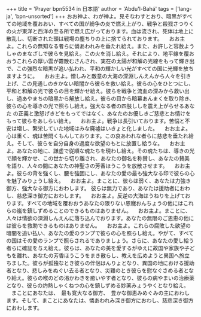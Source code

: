 +++
title = 'Prayer bpn5534 in 日本語'
author = 'Abdu'l-Bahá'
tags = ['lang-ja', 'bpn-unsorted']
+++
おお神よ、わが神よ。見そなわすとおり、暗黒がすべての地域を覆おおい、すべての国が紛争の炎で燃え上がり、戦争と殺戮さつりくの火が東洋と西洋の至る所で燃え広がっております。血は流され、死体は地上に散乱し、切断された頭は戦場の塵ちりの上に捨てられております。
　おお主よ。これらの無知なる者らに憐あわれみを垂たれ給え。また、お許しと容赦ようしゃのまなざしで彼らを見給え。この火を消し給え。それにより、地平線を覆おおうこれらの厚い雲が霧散むさんされ、実在の太陽が和解の光線をもって輝き出で、この強烈な暗黒が追い払われ、平和の輝かしい光がすべての国に光輝を放ちますように。
　おお主よ。憎しみと敵意の大海の深淵しんえんから人々を引き上げ、この見通しのきかない暗闇から彼らを救い給え。彼らの心をひとつにし、平和と和解の光で彼らの目を輝かせ給え。彼らを戦争と流血の深みから救い出し、過あやまちの暗黒から解放し給え。彼らの目から暗幕あんまくを取り除き、彼らの心を導きの光で照らし給え。強大なる者の四肢ししを震え上がらせるあなた
の正義と激怒げきどをもってではなく、あなたのお優しきご慈悲とお情けをもって彼らをあしらい給え。
　おお主よ。戦争は長引いております。苦悩と不安は増し、繁栄していた地域はみな廃墟はいきょと化しました。
　おお主よ。心は重く、魂は苦悶くもんしております。この哀あわれな者らに慈悲を垂たれ給え。そして、彼らを自分自身の過度な欲望のもとに放置し給うな。
　おお主よ。あなたの地に、謙虚で従順な魂たちを現わし給え。その魂たちは、導きの光で顔を輝かせ、この世から切り離され、あなたの御名を称賛し、あなたの賛美を語り、人々の間にあなたの神聖さの芳香ほうこうを放散させます。
　おお主よ。彼らの背を強くし、腰を強固にし、あなたの愛の最も強大なる印で彼らの心を魅了みりょうし給え。
　おお主よ。まことに、彼らは弱く、あなたは力強き御方、強大なる御方におわします。
彼らは無力であり、あなたは援助者におわし、慈悲深き御方におわします。
　おお主よ。反逆の大海はうねりを上げております。すべての地域を覆おおうあなたの限りない恩寵おんちょうの他にはこれらの嵐を鎮しずめることのできるものはありません。
　おお主よ。まことに、人々は情欲の深淵しんえんに落ち込んでおります。あなたの無限のご恩恵の他には彼らを救助できるものはありません。
　おお主よ。これらの腐敗した欲望の暗闇を追い払い、あなたの愛のランプで彼らの心を照らし給え。やがて、すべての国はその愛のランプで照らされるでありましょう。さらに、あなたの愛し給う者らに確証を与え給え。彼らは、あなたの美を愛するがゆえに故国や家族や子どもを離れ、あなたの芳香ほうこうをまき散らし、教えを広めようと異国へ旅立ちました。彼らが孤独なとき彼らの伴侶はんりょとなり、異国の地における援助者となり、悲しみをぬぐい去る者となり、災難のとき彼らを慰なぐさめる者となり給え。彼らの喉のどの渇かわきを癒いやす者となり、彼らの病やまいの治療薬となり、彼らの灼熱しゃくねつの心を鎮しずめる妙薬みょうやくとなり給え。
　まことにあなたは、　最も寛大なる御方、　豊かな御恵みめぐみの主におわします。そして、まことにあなたは、憐あわれみ深き御方におわし、慈悲深き御方におわします。
